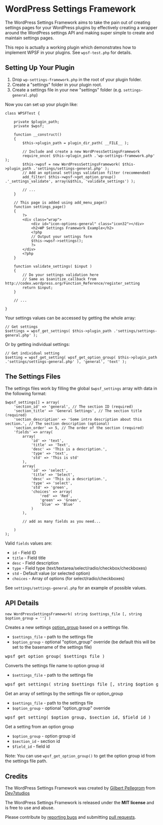 WordPress Settings Framework
============================

The WordPress Settings Framework aims to take the pain out of creating settings pages for your WordPress plugins
by effectively creating a wrapper around the WordPress settings API and making super simple to create and maintain
settings pages.

This repo is actually a working plugin which demonstrates how to implement WPSF in your plugins. See `wpsf-test.php`
for details.

Setting Up Your Plugin
----------------------

1. Drop `wp-settings-framework.php` in the root of your plugin folder.
2. Create a "settings" folder in your plugin root.
3. Create a settings file in your new "settings" folder (e.g. `settings-general.php`)

Now you can set up your plugin like:

    class WPSFTest {
    
        private $plugin_path;
        private $wpsf;
    
        function __construct() 
        {	
            $this->plugin_path = plugin_dir_path( __FILE__ );
            
            // Include and create a new WordPressSettingsFramework
            require_once( $this->plugin_path .'wp-settings-framework.php' );
            $this->wpsf = new WordPressSettingsFramework( $this->plugin_path .'settings/settings-general.php' );
            // Add an optional settings validation filter (recommended)
            add_filter( $this->wpsf->get_option_group() .'_settings_validate', array(&$this, 'validate_settings') );
            
            // ...
        }
        
        // This page is added using add_menu_page()
        function settings_page()
    	{
    	    ?>
    		<div class="wrap">
    			<div id="icon-options-general" class="icon32"></div>
    			<h2>WP Settings Framework Example</h2>
    			<?php 
    			// Output your settings form
    			$this->wpsf->settings(); 
    			?>
    		</div>
    		<?php
    	}
    	
    	function validate_settings( $input )
    	{
    	    // Do your settings validation here
    	    // Same as $sanitize_callback from http://codex.wordpress.org/Function_Reference/register_setting
        	return $input;
    	}
        
        // ...
        
    }
    
Your settings values can be accessed by getting the whole array:

    // Get settings
	$settings = wpsf_get_settings( $this->plugin_path .'settings/settings-general.php' );
		
Or by getting individual settings:

	// Get individual setting
	$setting = wpsf_get_setting( wpsf_get_option_group( $this->plugin_path .'settings/settings-general.php' ), 'general', 'text' );
	

The Settings Files
------------------

The settings files work by filling the global `$wpsf_settings` array with data in the following format:

    $wpsf_settings[] = array(
        'section_id' => 'general', // The section ID (required)
        'section_title' => 'General Settings', // The section title (required)
        'section_description' => 'Some intro description about this section.', // The section description (optional)
        'section_order' => 5, // The order of the section (required)
        'fields' => array(
            array(
                'id' => 'text',
                'title' => 'Text',
                'desc' => 'This is a description.',
                'type' => 'text',
                'std' => 'This is std'
            ),
            array(
                'id' => 'select',
                'title' => 'Select',
                'desc' => 'This is a description.',
                'type' => 'select',
                'std' => 'green',
                'choices' => array(
                    'red' => 'Red',
                    'green' => 'Green',
                    'blue' => 'Blue'
                )
            ),
            
            // add as many fields as you need...
            
        )
    );
    
Valid `fields` values are:

* `id` - Field ID
* `title` - Field title
* `desc` - Field description
* `type` - Field type (text/textarea/select/radio/checkbox/checkboxes)
* `std` - Default value (or selected option)
* `choices` - Array of options (for select/radio/checkboxes)

See `settings/settings-general.php` for an example of possible values.


API Details
-----------

    new WordPressSettingsFramework( string $settings_file [, string $option_group = ''] )
    
Creates a new settings [option_group](http://codex.wordpress.org/Function_Reference/register_setting) based on a setttings file.

* `$settings_file` - path to the settings file
* `$option_group` - optional "option_group" override (be default this will be set to the basename of the settings file)

<pre>wpsf_get_option_group( $settings_file )</pre>
    
Converts the settings file name to option group id

* `$settings_file` - path to the settings file

<pre>wpsf_get_settings( string $settings_file [, string $option_group = ''] )</pre>
    
Get an array of settings by the settings file or option_group

* `$settings_file` - path to the settings file
* `$option_group` - optional "option_group" override

<pre>wpsf_get_setting( $option_group, $section_id, $field_id )</pre>

Get a setting from an option group

* `$option_group` - option group id
* `$section_id` - section id
* `$field_id` - field id

Note: You can use `wpsf_get_option_group()` to get the option group id from the settings file path.

Credits
-------

The WordPress Settings Framework was created by [Gilbert Pellegrom](http://gilbert.pellegrom.me) from [Dev7studios](http://dev7studios.com)

The WordPress Settings Framework is released under the **MIT license** and is free to use and abuse.

Please contribute by [reporting bugs](WordPress-Settings-Framework/issues) and submitting [pull requests](WordPress-Settings-Framework/pulls).
